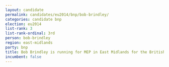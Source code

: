 ```yaml
---
layout: candidate
permalink: candidates/eu2014/bnp/bob-brindley/
categories: candidate bnp
election: eu2014
list-rank: 3
list-rank-ordinal: 3rd
person: bob-brindley
region: east-midlands
party: bnp
title: Bob Brindley is running for MEP in East Midlands for the British National Party
incumbent: false
---
```

